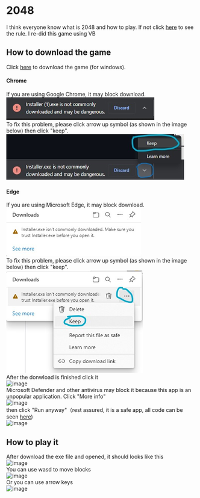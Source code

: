 # 2048
I think everyone know what is 2048 and how to play. If not click [here](https://www.gameskinny.com/lnagr/2048-game-strategy-how-to-always-win-at-2048) to see the rule.
I re-did this game using VB

## How to download the game
Click [here](https://github.com/LucaYan0506/2048/releases/download/v1.0.0/2048.1.2.exe) to download the game (for windows). 

#### Chrome
If you are using Google Chrome, it may block download.   
![image](https://github.com/LucaYan0506/Binary-code-Puzzle/blob/master/screenshot/Screenshot%202022-02-21%20202953.jpg)    
To fix this problem, please click arrow up symbol (as shown in the image below) then click "keep".  
![image](https://github.com/LucaYan0506/Binary-code-Puzzle/blob/master/screenshot/Screenshot%202022-02-21%20201656.jpg)  

#### Edge
If you are using Microsoft Edge, it may block download.   
![image](https://github.com/LucaYan0506/Binary-code-Puzzle/blob/master/screenshot/Screenshot%202022-02-21%20202803.jpg)  
To fix this problem, please click arrow up symbol (as shown in the image below) then click "keep".  
![image](https://github.com/LucaYan0506/Binary-code-Puzzle/blob/master/screenshot/Screenshot%202022-02-21%20202859.jpg)  
After the donwload is finished click it  
![image](https://user-images.githubusercontent.com/83918638/155171074-a1149aef-6142-4513-81e8-4eeeb3a12ed4.png)   
Microsoft Defender and other antivirus may block it because this app is an unpopular application. Click "More info"  
![image](https://user-images.githubusercontent.com/83918638/155171920-3f0ad496-f25a-4735-8e3b-4eb4617dfd01.png)  
then click "Run anyway"（rest assured, it is a safe app, all code can be seen [here](#))  
![image](https://user-images.githubusercontent.com/83918638/155171870-ee4f4330-7a32-4890-9c01-1deaccd2da12.png)   
## How to play it  
After download the exe file and opened, it should looks like this   
![image](https://user-images.githubusercontent.com/83918638/158469223-d533ed30-2ae4-40f3-a1bf-18c9a559dff2.png)   
You can use wasd to move blocks   
![image](https://user-images.githubusercontent.com/83918638/158469314-981342fb-1b4c-4a02-865a-f0e818d2283f.png)  
Or you can use arrow keys   
![image](https://user-images.githubusercontent.com/83918638/158469412-485260b0-aa7c-49fe-a29d-52bd29dcca81.png)  
